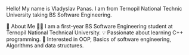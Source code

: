 Hello! My name is Vladyslav Panas. I am from Ternopil National Technic University taking BS Software Engineering.

📌 About Me
👨‍💻 I am a first-year BS Software Engineering student at Ternopil National Technical University.
💡 Passionate about learning C++ programming.
🎯 Interested in OOP, Basics of software engineering, Algorithms and data structures.
